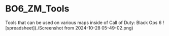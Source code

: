 # BO6_ZM_Tools
Tools that can be used on various maps inside of Call of Duty: Black Ops 6
![spreadsheet](./Screenshot from 2024-10-28 05-49-02.png)
